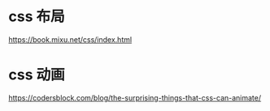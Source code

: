 # css 布局

https://book.mixu.net/css/index.html

# css 动画

https://codersblock.com/blog/the-surprising-things-that-css-can-animate/
